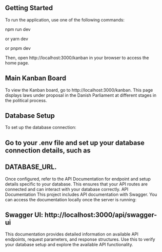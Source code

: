 ## Getting Started

To run the application, use one of the following commands:

npm run dev

or yarn dev

or pnpm dev

Then, open http://localhost:3000/kanban in your browser to access the home page.

## Main Kanban Board

To view the Kanban board, go to http://localhost:3000/kanban. This page displays laws under proposal in the Danish Parliament at different stages in the political process.

## Database Setup
To set up the database connection:

## Go to your .env file and set up your database connection details, such as 

## DATABASE_URL.

Once configured, refer to the API Documentation for endpoint and setup details specific to your database.
This ensures that your API routes are connected and can interact with your database correctly.
API Documentation
This project includes API documentation with Swagger. You can access the documentation locally once the server is running:

## Swagger UI: http://localhost:3000/api/swagger-ui

This documentation provides detailed information on available API endpoints, request parameters, and response structures. Use this to verify your database setup and explore the available API functionality.
